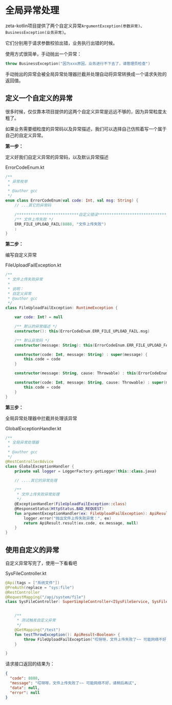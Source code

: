 # 全局异常处理
zeta-kotlin项目提供了两个自定义异常`ArgumentException(参数异常)`、`BusinessException(业务异常)`。

它们分别用于请求参数校验出错，业务执行出错的时候。

使用方式很简单，手动抛出一个异常：
```kotlin
throw BusinessException("因为xxx原因，业务进行不下去了，请管理员检查")
```
手动抛出的异常会被全局异常处理器拦截并处理自动将异常转换成一个请求失败的返回值。



## 定义一个自定义的异常

很多时候，仅仅靠本项目提供的这两个自定义异常是远远不够的，因为异常粒度太粗了。

如果业务需要细粒度的异常码以及异常描述，我们可以选择自己仿照着写一个属于自己的自定义异常。

**第一步：**

定义好我们自定义异常的异常码，以及默认异常描述

ErrorCodeEnum.kt

```kotlin
/**
 * 异常枚举
 *
 * @author gcc
 */
enum class ErrorCodeEnum(val code: Int, val msg: String) {
    // ...其它的异常码

    /***************************自定义错误******************************/
    /** 文件上传失败 */
    ERR_FILE_UPLOAD_FAIL(8888, "文件上传失败")
    ;
}
```

**第二步：**

编写自定义异常

FileUploadFailException.kt

```kotlin
/**
 * 文件上传失败异常
 *
 * 说明：
 * 自定义异常
 * @author gcc
 */
class FileUploadFailException: RuntimeException {

    var code: Int? = null

    /** 默认的异常描述 */
    constructor(): this(ErrorCodeEnum.ERR_FILE_UPLOAD_FAIL.msg)

    /** 默认异常码 */
    constructor(message: String): this(ErrorCodeEnum.ERR_FILE_UPLOAD_FAIL.code, message)

    constructor(code: Int, message: String) : super(message) {
        this.code = code
    }

    constructor(message: String, cause: Throwable) : this(ErrorCodeEnum.ERR_FILE_UPLOAD_FAIL.code, message, cause)

    constructor(code: Int, message: String, cause: Throwable) : super(message, cause) {
        this.code = code
    }
}
```

**第三步：**

全局异常处理器中拦截并处理该异常

GlobalExceptionHandler.kt

```kotlin
/**
 * 全局异常处理器
 *
 * @author gcc
 */
@RestControllerAdvice
class GlobalExceptionHandler {
    private val logger = LoggerFactory.getLogger(this::class.java)

    // ....其它的异常处理

    /**
     * 文件上传失败异常处理
     */
    @ExceptionHandler(FileUploadFailException::class)
    @ResponseStatus(HttpStatus.BAD_REQUEST)
    fun argumentExceptionHandler(ex: FileUploadFailException): ApiResult<*> {
        logger.error("抛出文件上传失败异常：", ex)
        return ApiResult.result(ex.code, ex.message, null)
    }
}
```



## 使用自定义的异常

自定义异常写完了，使用一下看看吧

SysFileController.kt
```kotlin
@Api(tags = ["系统文件"])
@PreAuth(replace = "sys:file")
@RestController
@RequestMapping("/api/system/file")
class SysFileController: SuperSimpleController<ISysFileService, SysFile>() {


    /**
     * 测试触发自定义异常
     */
    @GetMapping("/test")
    fun testThrowException(): ApiResult<Boolean> {
        throw FileUploadFailException("哎呀呀，文件上传失败了~~ 可能网络不好，请稍后再试")
    }

}
```

请求接口返回的结果为：
```json
{
  "code": 8888,
  "message": "哎呀呀，文件上传失败了~~ 可能网络不好，请稍后再试",
  "data": null,
  "error": null
}
```

